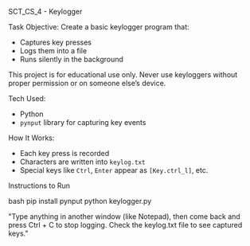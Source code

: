 SCT_CS_4 - Keylogger 

Task Objective:
Create a basic keylogger program that:
- Captures key presses
- Logs them into a file
- Runs silently in the background

This project is for educational use only. Never use keyloggers without proper permission or on someone else’s device.

Tech Used:
- Python
- `pynput` library for capturing key events

How It Works:
- Each key press is recorded
- Characters are written into `keylog.txt`
- Special keys like `Ctrl`, `Enter` appear as `[Key.ctrl_l]`, etc.

Instructions to Run

bash
pip install pynput
python keylogger.py

"Type anything in another window (like Notepad), then come back and press Ctrl + C to stop logging.
Check the keylog.txt file to see captured keys."
